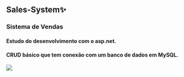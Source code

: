 ## Sales-System✨

### Sistema de Vendas

#### Estudo do desenvolvimento com o asp.net. 
#### CRUD básico que tem conexão com um banco de dados em MySQL.

![](https://miro.medium.com/v2/resize:fit:1400/1*CsJ05WEGfunYMLGfsT2sXA.gif)
